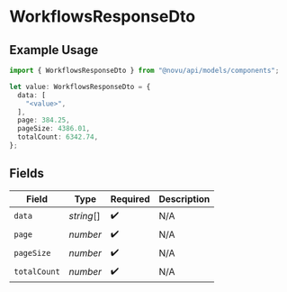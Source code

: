 # WorkflowsResponseDto

## Example Usage

```typescript
import { WorkflowsResponseDto } from "@novu/api/models/components";

let value: WorkflowsResponseDto = {
  data: [
    "<value>",
  ],
  page: 384.25,
  pageSize: 4386.01,
  totalCount: 6342.74,
};
```

## Fields

| Field              | Type               | Required           | Description        |
| ------------------ | ------------------ | ------------------ | ------------------ |
| `data`             | *string*[]         | :heavy_check_mark: | N/A                |
| `page`             | *number*           | :heavy_check_mark: | N/A                |
| `pageSize`         | *number*           | :heavy_check_mark: | N/A                |
| `totalCount`       | *number*           | :heavy_check_mark: | N/A                |